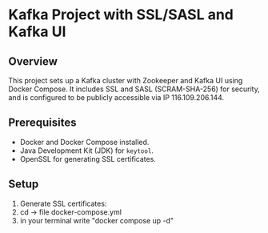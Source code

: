# Kafka Project with SSL/SASL and Kafka UI

## Overview
This project sets up a Kafka cluster with Zookeeper and Kafka UI using Docker Compose. It includes SSL and SASL (SCRAM-SHA-256) for security, and is configured to be publicly accessible via IP 116.109.206.144.

## Prerequisites
- Docker and Docker Compose installed.
- Java Development Kit (JDK) for `keytool`.
- OpenSSL for generating SSL certificates.

## Setup
1. Generate SSL certificates:
2. cd -> file docker-compose.yml
3. in your terminal write "docker compose up -d"

